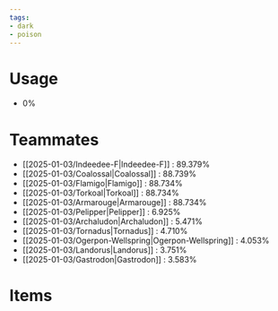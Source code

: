 ```yaml
---
tags:
- dark
- poison
---
```

# Usage
- 0%
# Teammates
- [[2025-01-03/Indeedee-F|Indeedee-F]] : 89.379%
- [[2025-01-03/Coalossal|Coalossal]] : 88.739%
- [[2025-01-03/Flamigo|Flamigo]] : 88.734%
- [[2025-01-03/Torkoal|Torkoal]] : 88.734%
- [[2025-01-03/Armarouge|Armarouge]] : 88.734%
- [[2025-01-03/Pelipper|Pelipper]] : 6.925%
- [[2025-01-03/Archaludon|Archaludon]] : 5.471%
- [[2025-01-03/Tornadus|Tornadus]] : 4.710%
- [[2025-01-03/Ogerpon-Wellspring|Ogerpon-Wellspring]] : 4.053%
- [[2025-01-03/Landorus|Landorus]] : 3.751%
- [[2025-01-03/Gastrodon|Gastrodon]] : 3.583%
# Items